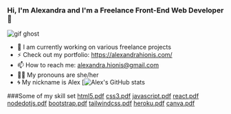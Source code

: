 ### Hi, I'm Alexandra and I'm a Freelance Front-End Web Developer 🤘

![gif ghost](https://media.giphy.com/media/lSJyfxxuewjTBJZW3L/giphy.gif)
- 🚀 I am currently working on various freelance projects
- ⚡️ Check out my portfolio: https://alexandrahionis.com/
- 📫 How to reach me: alexandra.hionis@gmail.com
- 🏳️‍🌈 My pronouns are she/her
- 🌀 My nickname is Alex 
[![Alex's GitHub stats](https://github-readme-stats.vercel.app/api?username=alexandra-hionis)

###Some of my skill set
[html5.pdf](https://github.com/Alexandra-Hionis/alexandra-hionis/files/7318363/html5.pdf)
[css3.pdf](https://github.com/Alexandra-Hionis/alexandra-hionis/files/7318366/css3.pdf)
[javascript.pdf](https://github.com/Alexandra-Hionis/alexandra-hionis/files/7318367/javascript.pdf)
[react.pdf](https://github.com/Alexandra-Hionis/alexandra-hionis/files/7318368/react.pdf)
[nodedotjs.pdf](https://github.com/Alexandra-Hionis/alexandra-hionis/files/7318369/nodedotjs.pdf)
[bootstrap.pdf](https://github.com/Alexandra-Hionis/alexandra-hionis/files/7318370/bootstrap.pdf)
[tailwindcss.pdf](https://github.com/Alexandra-Hionis/alexandra-hionis/files/7318371/tailwindcss.pdf)
[heroku.pdf](https://github.com/Alexandra-Hionis/alexandra-hionis/files/7318372/heroku.pdf)
[canva.pdf](https://github.com/Alexandra-Hionis/alexandra-hionis/files/7318373/canva.pdf)
